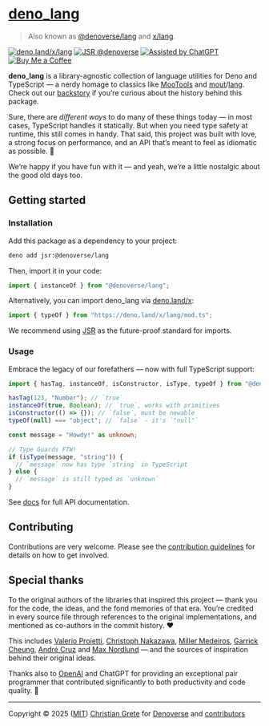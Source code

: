 # [deno_lang][repository-github-url]

> Also known as [@denoverse/lang](https://jsr.io/@denoverse/lang) and [x/lang][repository-module-url].

[![deno.land/x/lang](https://img.shields.io/badge/x%2Flang-70ffaf?logo=deno&logoColor=172723&labelColor=f5f5f5)][repository-module-url]
[![JSR @denoverse](https://jsr.io/badges/@denoverse)](https://jsr.io/@denoverse)
[![Assisted by ChatGPT](https://img.shields.io/badge/ChatGPT-Co--authored-412991?logo=openai&logoColor=fff&labelColor=000)](https://chatgpt.com)
[![Buy Me a Coffee](https://img.shields.io/badge/Buy_me_a_coffee-222?logo=buymeacoffee&logoColor=222&labelColor=fd0)](https://buymeacoffee.com/christiangrete)

**deno_lang** is a library-agnostic collection of language utilities for Deno and TypeScript — a nerdy homage to
classics like [MooTools](https://mootools.net) and
[mout](https://github.com/mout/mout)/[lang](https://github.com/mout/mout/tree/v1.2.4/src/lang). Check out our
[backstory][repository-history-url] if you’re curious about the history behind this package.

Sure, there are _different ways_ to do many of these things today — in most cases, TypeScript handles it statically. But
when you need type safety at runtime, this still comes in handy. That said, this project was built with love, a strong
focus on performance, and an API that’s meant to feel as idiomatic as possible. 🚀

We’re happy if you have fun with it — and yeah, we’re a little nostalgic about the good old days too.

## Getting started

### Installation

Add this package as a dependency to your project:

```sh
deno add jsr:@denoverse/lang
```

Then, import it in your code:

```ts
import { instanceOf } from "@denoverse/lang";
```

Alternatively, you can import deno_lang via [deno.land/x](https://deno.land/x):

```ts
import { typeOf } from "https://deno.land/x/lang/mod.ts";
```

We recommend using [JSR](https://jsr.io) as the future-proof standard for imports.

### Usage

Embrace the legacy of our forefathers — now with full TypeScript support:

```ts
import { hasTag, instanceOf, isConstructor, isType, typeOf } from "@denoverse/lang";

hasTag(123, "Number"); // `true`
instanceOf(true, Boolean); // `true`, works with primitives
isConstructor(() => {}); // `false`, must be newable
typeOf(null) === "object"; // `false` - it's `"null"`

const message = "Howdy!" as unknown;

// Type Guards FTW!
if (isType(message, "string")) {
  // `message` now has type `string` in TypeScript
} else {
  // `message` is still typed as `unknown`
}
```

See [docs][repository-docs-url] for full API documentation.

## Contributing

Contributions are very welcome. Please see the [contribution guidelines](CONTRIBUTING.md) for details on how to get
involved.

## Special thanks

To the original authors of the libraries that inspired this project — thank you for the code, the ideas, and the fond
memories of that era. You’re credited in every source file through references to the original implementations, and
mentioned as co-authors in the commit history. ❤️

This includes [Valerio Proietti](https://github.com/kamicane), [Christoph Nakazawa](https://github.com/cpojer),
[Miller Medeiros](https://github.com/millermedeiros), [Garrick Cheung](https://github.com/GCheung55),
[André Cruz](https://github.com/satazor) and [Max Nordlund](https://github.com/maxnordlund) — and the sources of
inspiration behind their original ideas.

Thanks also to [OpenAI](https://github.com/OPENAI) and ChatGPT for providing an exceptional pair programmer that
contributed significantly to both productivity and code quality. 🦾

---

Copyright © 2025 ([MIT][repository-license-url]) [Christian Grete][repository-owner-url] for
[Denoverse][repository-organization-url] and [contributors][repository-contributors-url]

[repository-contributors-url]: https://github.com/denoverse/lang/graphs/contributors
[repository-docs-url]: docs/README.md
[repository-github-url]: https://github.com/denoverse/lang
[repository-history-url]: HISTORY.md
[repository-license-url]: LICENSE
[repository-module-url]: https://deno.land/x/lang
[repository-organization-url]: https://github.com/denoverse
[repository-owner-url]: https://christiangrete.com

